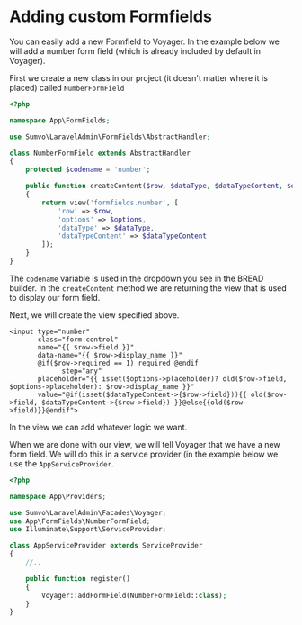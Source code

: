 # Adding custom Formfields

You can easily add a new Formfield to Voyager. In the example below we will add a number form field \(which is already included by default in Voyager\).

First we create a new class in our project \(it doesn't matter where it is placed\) called `NumberFormField`

```php
<?php

namespace App\FormFields;

use Sumvo\LaravelAdmin\FormFields\AbstractHandler;

class NumberFormField extends AbstractHandler
{
    protected $codename = 'number';

    public function createContent($row, $dataType, $dataTypeContent, $options)
    {
        return view('formfields.number', [
            'row' => $row,
            'options' => $options,
            'dataType' => $dataType,
            'dataTypeContent' => $dataTypeContent
        ]);
    }
}
```

The `codename` variable is used in the dropdown you see in the BREAD builder. In the `createContent` method we are returning the view that is used to display our form field.

Next, we will create the view specified above.

```markup
<input type="number"
       class="form-control"
       name="{{ $row->field }}"
       data-name="{{ $row->display_name }}"
       @if($row->required == 1) required @endif
             step="any"
       placeholder="{{ isset($options->placeholder)? old($row->field, $options->placeholder): $row->display_name }}"
       value="@if(isset($dataTypeContent->{$row->field})){{ old($row->field, $dataTypeContent->{$row->field}) }}@else{{old($row->field)}}@endif">
```

In the view we can add whatever logic we want.

When we are done with our view, we will tell Voyager that we have a new form field. We will do this in a service provider \(in the example below we use the `AppServiceProvider`.

```php
<?php

namespace App\Providers;

use Sumvo\LaravelAdmin\Facades\Voyager;
use App\FormFields\NumberFormField;
use Illuminate\Support\ServiceProvider;

class AppServiceProvider extends ServiceProvider
{
    //..

    public function register()
    {
        Voyager::addFormField(NumberFormField::class);
    }
}
```

